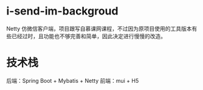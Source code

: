 # i-send-im-backgroud
Netty 仿微信客户端，项目跟写自慕课网课程，不过因为原项目使用的工具版本有些已经过时，且功能也不够完善和简单，因此决定进行慢慢的改造。



# 技术栈
后端：Spring Boot + Mybatis + Netty
前端：mui + H5


